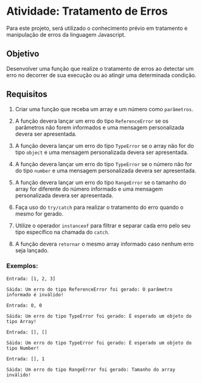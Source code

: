 # Atividade: Tratamento de Erros

Para este projeto, será utilizado o conhecimento prévio em tratamento e manipulação de erros da linguagem Javascript.

## Objetivo

Desenvolver uma função que realize o tratamento de erros ao detectar um erro no decorrer de sua execução ou ao atingir uma determinada condição.

## Requisitos

1. Criar uma função que receba um array e um número como `parâmetros`.

2. A função devera lançar um erro do tipo `ReferenceError` se os parâmetros não forem informados e uma mensagem personalizada devera ser apresentada.

3. A função devera lançar um erro do tipo `TypeError` se o array não for do tipo `object` e uma mensagem personalizada devera ser apresentada.

4. A função devera lançar um erro do tipo `TypeError` se o número não for do tipo `number` e uma mensagem personalizada devera ser apresentada.

5. A função devera lançar um erro do tipo `RangeError` se o tamanho do array for diferente do número informado e uma mensagem personalizada devera ser apresentada.

6. Faça uso do `try/catch` para realizar o tratamento do erro quando o mesmo for gerado.

7. Utilize o operador `instanceof` para filtrar e separar cada erro pelo seu tipo específico na chamada do `catch`.

8. A função devera `retornar` o mesmo array informado caso nenhum erro seja lançado.

### Exemplos:

```
Entrada: [1, 2, 3]

Sáida: Um erro do tipo ReferenceError foi gerado: O parâmetro informado é inválido!
```

```
Entrada: 0, 0

Sáida: Um erro do tipo TypeError foi gerado: É esperado um objeto do tipo Array!
```

```
Entrada: [], []

Sáida: Um erro do tipo TypeError foi gerado: É esperado um objeto do tipo Number!
```

```
Entrada: [], 1

Sáida: Um erro do tipo RangeError foi gerado: Tamanho do array inválido!
```